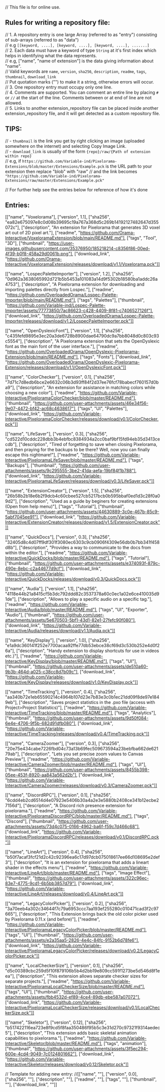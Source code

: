 // This file is for online use.<br>

## Rules for writing a repository file:
// 1. A repository entry is one large Array (referred to as "entry") consisting of sub-arrays (referred to as "data")<br>
// e.g `[[keyword, ....], [keyword, ....], [keyword, ....], .......]`<br>
// 2. Each data must have a keyword of type `String` at it's first index which helps in identifying what the data represents.<br>
// e.g, ["name", "name of extension"] is the data giving information about "name".<br>
// Valid keywords are `name`, `version`, `sha256`, `description`, `readme`, `tags`, `thumbnail`, `download_link`<br>
// Put quotation marks ("") to make it a string, otherwise errors will occur.<br>
// 3. One repository entry must occupy only one line.<br>
// 4. Comments are supported. You can comment an entire line by placing `#` or `//` at the start of the line. Comments between or at end of line are not allowed.<br>
// 5. Links to another extension_repository file can be placed inside another extension_repository file, and it will get detected as a custom repository file.<br>

## TIPS:
// - `thumbnail` is the link you get by right clicking an image (uploaded somewhere on the internet) and selecting Copy Image Link.<br>
// - `download_link` is usually of the form `{repo}/raw/{Path of extension within repo}`<br>
// e.g, if `https://github.com/Variable-ind/Pixelorama-Extensions/blob/master/Extensions/Example.pck` is the URL path to your extension then replace "blob" with "raw"
// and the link becomes `"https://github.com/Variable-ind/Pixelorama-Extensions/raw/master/Extensions/Example.pck"`<br>

// For further help see the entries below for reference of how it's done
## Entries:

[["name", "Voxelorama"], ["version", 1.1], ["sha256", "ea82e675097e8c0d08b39695c19a767a368d5c269b14192127482647d355072c"], ["description", "An extension for Pixelorama that generates 3D voxel art out of 2D pixel art."], ["readme", "https://github.com/Orama-Interactive/VoxeloramaExtension/blob/main/README.md"], ["tags", "Tool", "3D"], ["thumbnail", "https://user-images.githubusercontent.com/35376950/185218214-c8356f86-00ed-4f39-b0f8-458a29d0061b.png"], ["download_link", "https://github.com/Orama-Interactive/VoxeloramaExtension/releases/download/v1.1/Voxelorama.pck"]]

[["name", "LospecPaletteImporter"], ["version", 1.2], ["sha256", "0d962a3638065992d721b5b5453a101083a14d9f5302b18580ba1addc26a4753"], ["description", "A Pixelorama extension for downloading and importing palettes directly from Lospec."], ["readme", "https://github.com/OverloadedOrama/Lospec-Palette-Importer/blob/main/README.md"], ["tags", "Palettes"], ["thumbnail", "https://github.com/Variable-ind/Lospec-Palette-Importer/assets/77773850/7ac86623-c428-4409-8f81-c7406527126f"], ["download_link", "https://github.com/OverloadedOrama/Lospec-Palette-Importer/releases/download/v1.2/LospecPaletteImporter.pck"]]

[["name", "OpenDyslexicFont"], ["version", 1.1], ["sha256", "c435fefd9895e3ec20a3de6728b8900dae64790dc9a7bb8048d0c803c93c5554"], ["description", "A Pixelorama extension that sets the OpenDyslexic font as the main font of the user interface."], ["readme", "https://github.com/OverloadedOrama/OpenDyslexic-Pixelorama-Extension/blob/main/README.md"], ["tags", "Fonts"], ["download_link", "https://github.com/OverloadedOrama/OpenDyslexic-Pixelorama-Extension/releases/download/v1.1/OpenDyslexicFont.pck"]]

[["name", "ColorChecker"], ["version", 0.1], ["sha256", "7d71c7d8edb6bce2e6632c06b3d93ff84f2d37ee76fcf78babecf760157d0ba9"], ["description", "An extension for assistance in matching colors while choosing a new color"], ["readme", "https://github.com/Variable-Interactive/PixeloramaColorChecker/blob/master/README.md"], ["thumbnail", "https://github.com/user-attachments/assets/46e34f56-9e07-4472-bf42-ac68c4638617"], ["tags", "UI", "Palettes"], ["download_link", "https://github.com/Variable-Interactive/PixeloramaColorChecker/releases/download/v0.1/ColorChecker.pck"]]

[["name", "LifeSaver"], ["version", 0.3], ["sha256", "cd522d10cddc228dbb3b4ebfbc8384934a2cc0baf9bf15fd94eb35d3413cecdb"], ["description", "Tired of forgetting to save when closing Pixelorama, and then praying for the backups to be there? Well, now you can finally escape this nightmare!"], ["readme", "https://github.com/Variable-Interactive/PixeloramaLifeSaver/blob/master/README.md"], ["tags", "Backups"], ["thumbnail", "https://github.com/user-attachments/assets/9c295555-3be2-41da-aefa-19bf84f1b788"], ["download_link", "https://github.com/Variable-Interactive/PixeloramaLifeSaver/releases/download/v0.3/LifeSaver.pck"]]

[["name", "ExtensionCreator"], ["version", 1.5], ["sha256", "26b58b2b18e6b2f9dcb4c60cbee527cb5217bcb0b595bbaf0ed1d3c28f0a09d2"], ["description", "Used as a guide by beginers for creating extensions (Open from help menu)"], ["tags", "Tutorial"], ["thumbnail", "https://github.com/user-attachments/assets/44630889-3c0e-467b-85c9-5abf7045ee91"], ["download_link", "https://github.com/Variable-Interactive/ExtensionCreator/releases/download/v1.5/ExtensionCreator.pck"]]

[["name", "QuickDocs"], ["version", 0.3], ["sha256", "32405d8c4d07ff9df301f3080ec6303c9cb0906f4309e56db0b7bb341f458d8b"], ["description", "Provides a way to communicate to the docs from within the editor."], ["readme", "https://github.com/Variable-Interactive/QuickDocks/blob/master/README.md"], ["tags", "Tutorial"], ["thumbnail", "https://github.com/user-attachments/assets/e374093f-879c-490e-8ebc-c2a44677d9cf"], ["download_link", "https://github.com/Variable-Interactive/QuickDocks/releases/download/v0.3/QuickDocs.pck"]]

[["name", "Audia"], ["version", 1.1], ["sha256", "4118e44b21a8415cf5b3dc792ddd82c3537378a60c0ec1a02e6ce410035d91de"], ["description", "Allows to play a specific audio on a specific tag."], ["readme", "https://github.com/Variable-Interactive/Audia/blob/master/README.md"], ["tags", "UI", "Exporter", "Audio"], ["thumbnail", "https://github.com/user-attachments/assets/5e670503-5bf1-43d1-82e1-27fefc90f080"], ["download_link", "https://github.com/Variable-Interactive/Audia/releases/download/v1.1/Audia.pck"]]

[["name", "KeyDisplay"], ["version", 1.0], ["sha256", "e1a9dc360141f252e7700acaa92ffe77db53ebce38cf69d3c530b252e4d0f26a"], ["description", "Handy extension to display shortcuts for use in videos etc.)"], ["readme", "https://github.com/Variable-Interactive/KeyDisplay/blob/master/README.md"], ["tags", "UI"], ["thumbnail", "https://github.com/user-attachments/assets/de510a60-9b3b-464d-a025-c38cc8d7b09c"], ["download_link", "https://github.com/Variable-Interactive/KeyDisplay/releases/download/v1.0/KeyDisplay.pck"]]

[["name", "TimeTracking"], ["version", 0.4], ["sha256", "aa340b72e1eb65590214c4964b107d23e7b83e3c0b1ec21dd09f8de97e1849eb"], ["description", "Saves project statistics in the .pxo file (access with Project>Project Statistics)"], ["readme", "https://github.com/Variable-Interactive/TimeTracking/blob/master/README.md"], ["tags", "Analytics"], ["thumbnail", "https://github.com/user-attachments/assets/9d50f084-6e4e-4706-9f5b-682d91dfb080"], ["download_link", "https://github.com/Variable-Interactive/TimeTracking/releases/download/v0.4/TimeTracking.pck"]]

[["name", "CameraZoomer"], ["version", 0.3], ["sha256", "20e75e434cabe7226fbd04c73a13b69fec509673594a23bebfba662de62179ab"], ["description", "Lets you set precise zoom values to Canvas Preview"], ["readme", "https://github.com/Variable-Interactive/CameraZoomer/blob/master/README.md"], ["tags", "UI"], ["thumbnail", "https://github.com/user-attachments/assets/8455b398-05ee-453f-8920-aa843a562d2b"], ["download_link", "https://github.com/Variable-Interactive/CameraZoomer/releases/download/v0.3/CameraZoomer.pck"]]

[["name", "DiscordRPC"], ["version", 0.1], ["sha256", "6cdd4eb2cd6514d4e07923e5406b30a4a2e3e5880b2408ce341b12ecbe27156d"], ["description", "A Discord rich presence extension for pixelorama."], ["readme", "https://github.com/Variable-Interactive/PixeloramaDiscordRPC/blob/master/README.md"], ["tags", "Discord"], ["thumbnail", "https://github.com/user-attachments/assets/73d4c075-0166-4962-ba6f-f59c7d466c68"], ["download_link", "https://github.com/Variable-Interactive/PixeloramaDiscordRPC/releases/download/v0.1/DiscordRPC.pck"]]

[["name", "LineArt"], ["version", 0.4], ["sha256", "b50f7acaf3fcf21d2c42c92396ea6c17d97dcb075018617ee66d108695e2def3"], ["description", "It is an extension for pixelorama that adds a lineart shader in the effects menu"], ["readme", "https://github.com/Variable-Interactive/LineArt/blob/master/README.md"], ["tags", "Image Effect"], ["thumbnail", "https://github.com/user-attachments/assets/322c96ec-83e7-4775-9cd1-6b5bb3857d79"], ["download_link", "https://github.com/Variable-Interactive/LineArt/releases/download/v0.4/LineArt.pck"]]

[["name", "LegacyColorPicker"], ["version", 0.2], ["sha256", "3a70eeb4a302c34644f7c79a6953ccc7aa193ef255280c010471cad3f2c97665"], ["description", "This Extension brings back the old color picker used by Pixelorama 0.11.x (and before)"], ["readme", "https://github.com/Variable-Interactive/PixeloramaLegacyColorPicker/blob/master/README.md"], ["tags", "UI"], ["thumbnail", "https://github.com/user-attachments/assets/e2a35aa5-2826-4e4c-84fc-9152b6d78fe6"], ["download_link", "https://github.com/Variable-Interactive/PixeloramaLegacyColorPicker/releases/download/v0.2/LegacyColorPicker.pck"]]

[["name", "LocalCheckerSize"], ["version", 0.1], ["sha256", "d5c00389cbc259d5f10f879106b5b4d2bb19e809cc591f1273be5d546d8f1eea"], ["description", "This extension allows separate checker sizes for separate projects."], ["readme", "https://github.com/Variable-Interactive/PixeloramaLocalCheckerSize/blob/master/README.md"], ["tags", "UI"], ["thumbnail", "https://github.com/user-attachments/assets/fbb4532d-ef89-4ce4-89db-ebe587a07072"], ["download_link", "https://github.com/Variable-Interactive/PixeloramaLocalCheckerSize/releases/download/v0.1/LocalCheckerSize.pck"]]

[["name", "Skeletor"], ["version", 0.12], ["sha256", "b517422116ea723e8f9cd5f8faa350486f95b5c3e31d270c97321f9314aedec5"], ["description", "This extension adds basic skeletal animation capabilities to pixelorama."], ["readme", "https://github.com/Variable-Interactive/Skeletor/blob/master/README.md"], ["tags", "animation"], ["thumbnail", "https://github.com/user-attachments/assets/3f5ec294-600e-4cd4-9049-7c0124801662"], ["download_link", "https://github.com/Variable-Interactive/Skeletor/releases/download/v0.12/Skeletor.pck"]]

// Template for adding new entry:
//[["name", ""], ["version", 0.0], ["sha256", ""], ["description", ""], ["readme", ""], ["tags", ""], ["thumbnail", ""], ["download_link", ""]]
